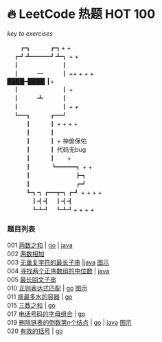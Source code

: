 # 🔥 LeetCode 热题 HOT 100

*key to exercises*

 　　┏┓　　　┏┓+ +<br>
 　┏┛┻━━━┛┻┓ + +<br>
 　┃　　　　　　　┃ 　<br>
 　┃　　　━　　　┃ ++ + + +<br>
  ████━████ ┃+<br>
 　┃　　　　　　　┃ +<br>
 　┃　　　┻　　　┃<br>
 　┃　　　　　　　┃ + +<br>
 　┗━┓　　　┏━┛<br>
 　　　┃　　　┃ + + + +<br>
 　　　┃　　　┃<br>
 　　　┃　　　┃ +  神兽保佑<br>
 　　　┃　　　┃    代码无bug　　<br>
 　　　┃　　　┃　　+　　　　　　　　　<br>
 　　　┃　 　　┗━━━┓ + +<br>
 　　　┃ 　　　　　　　┣┓<br>
 　　　┃ 　　　　　　　┏┛<br>
 　　　┗┓┓┏━┳┓┏┛ + + + +<br>
　　　　┃┫┫　┃┫┫<br>
　　　　┗┻┛　┗┻┛+ + + +<br>

### 题目列表
001 [两数之和](https://leetcode.cn/problems/two-sum/?favorite=2cktkvj) | [go](https://github.com/95Weihe/leetcode/blob/main/go/001.go) | [java](https://github.com/95Weihe/leetcode/blob/main/java/key001.java)  
002 [两数相加](https://leetcode.cn/problems/add-two-numbers/?favorite=2cktkvj)  
003 [无重复字符的最长子串](https://leetcode.cn/problems/longest-substring-without-repeating-characters/?favorite=2cktkvj) |[java](https://github.com/95Weihe/leetcode/blob/main/java/key003.java) [图示](https://github.com/95Weihe/leetcode/blob/main/java/image/key003.png)<br>
004 [寻找两个正序数组的中位数](https://leetcode.cn/problems/median-of-two-sorted-arrays/?favorite=2cktkvj) | [java](https://github.com/95Weihe/leetcode/blob/main/java/key004.java)<br>
005 [最长回文子串](https://leetcode.cn/problems/longest-palindromic-substring/?favorite=2cktkvj)  
010 [正则表达式匹配](https://leetcode.cn/problems/regular-expression-matching/?favorite=2cktkvj) | [go](https://github.com/95Weihe/leetcode/blob/main/go/010.go) [图示](https://github.com/95Weihe/leetcode/blob/main/go/image/010.png)  
011 [盛最多水的容器](https://leetcode.cn/problems/container-with-most-water/?favorite=2cktkvj) | [go](https://github.com/95Weihe/leetcode/blob/main/go/011.go)  
015 [三数之和](https://leetcode.cn/problems/3sum/description/?favorite=2cktkvj) | [go](https://github.com/95Weihe/leetcode/blob/main/go/015.go)  
017 [电话号码的字母组合](https://leetcode.cn/problems/letter-combinations-of-a-phone-number/?favorite=2cktkvj) | [go](https://github.com/95Weihe/leetcode/blob/main/go/017.go)  
019 [删除链表的倒数第n个结点](https://leetcode.cn/problems/remove-nth-node-from-end-of-list/?favorite=2cktkvj) | [go](https://github.com/95Weihe/leetcode/blob/main/go/019.go) | [java](https://github.com/95Weihe/leetcode/blob/main/java/key019.java) [图示](https://github.com/95Weihe/leetcode/blob/main/java/image/key019.png)<br>
020 [有效的括号](https://leetcode.cn/problems/valid-parentheses/?favorite=2cktkvj) | [go](https://github.com/95Weihe/leetcode/blob/main/go/020.go)
